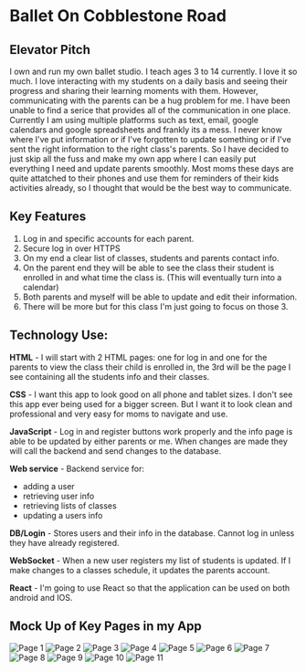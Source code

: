 # Ballet On Cobblestone Road

## Elevator Pitch
I own and run my own ballet studio. I teach ages 3 to 14 currently. I love it so much. I love interacting with my students on a daily basis and seeing their progress and sharing their learning moments with them. However, communicating with the parents can be a hug problem for me. I have been unable to find a serice that provides all of the communication in one place. Currently I am using multiple platforms such as text, email, google calendars and google spreadsheets and frankly its a mess. I never know where I've put information or if I've forgotten to update something or if I've sent the right information to the right class's parents. So I have decided to just skip all the fuss and make my own app where I can easily put everything I need and update parents smoothly. Most moms these days are quite attatched to their phones and use them for reminders of their kids activities already, so I thought that would be the best way to communicate.

## Key Features
1. Log in and specific accounts for each parent.
2. Secure log in over HTTPS
3. On my end a clear list of classes, students and parents contact info.
4. On the parent end they will be able to see the class their student is enrolled in and what time the class is. (This will eventually turn into a calendar)
5. Both parents and myself will be able to update and edit their information.
6. There will be more but for this class I'm just going to focus on those 3.

## Technology Use:
**HTML** - I will start with 2 HTML pages: one for log in and one for the parents to view the class their child is enrolled in, the 3rd will be the page I see containing all the students info and their classes.

**CSS** - I want this app to look good on all phone and tablet sizes. I don't see this app ever being used for a bigger screen. But I want it to look clean and professional and very easy for moms to navigate and use. 

**JavaScript** - Log in and register buttons work properly and the info page is able to be updated by either parents or me. When changes are made they will call the backend and send changes to the database.

**Web service** - Backend service for:
   - adding a user
   - retrieving user info
   - retrieving lists of classes
   - updating a users info
    
**DB/Login** - Stores users and their info in the database. Cannot log in unless they have already registered. 

**WebSocket** - When a new user registers my list of students is updated. If I make changes to a classes schedule, it updates the parents account. 

**React** - I'm going to use React so that the application can be used on both android and IOS. 

## Mock Up of Key Pages in my App
![Page 1](appDrawing/Page1.png)
![Page 2](appDrawing/Page2.png)
![Page 3](appDrawing/Page3.png)
![Page 4](appDrawing/Page4.png)
![Page 5](appDrawing/Page5.png)
![Page 6](appDrawing/Page6.png)
![Page 7](appDrawing/Page7.png)
![Page 8](appDrawing/Page8.png)
![Page 9](appDrawing/Page9.png)
![Page 10](appDrawing/Page10.png)
![Page 11](appDrawing/Page11.png)
